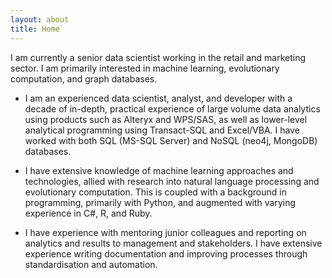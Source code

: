 ```yaml
---
layout: about
title: Home
---
```


I am currently a senior data scientist working in the retail and marketing sector.  I am primarily interested in machine learning, evolutionary computation, and graph databases.

+ I am an experienced data scientist, analyst, and developer with a decade of in-depth, practical experience of large volume data analytics using products such as Alteryx and WPS/SAS, as well as lower-level analytical programming using Transact-SQL and Excel/VBA.  I have worked with both SQL (MS-SQL Server) and NoSQL (neo4j, MongoDB) databases.

+ I have extensive knowledge of machine learning approaches and technologies, allied with research into natural language processing and evolutionary computation.  This is coupled with a background in programming, primarily with Python, and augmented with varying experience in C#, R, and Ruby.

+ I have experience with mentoring junior colleagues and reporting on analytics and results to management and stakeholders.  I have extensive experience writing documentation and improving processes through standardisation and automation.

<a rel="me" href="https://mastodon.online/@Vecna"></a>
